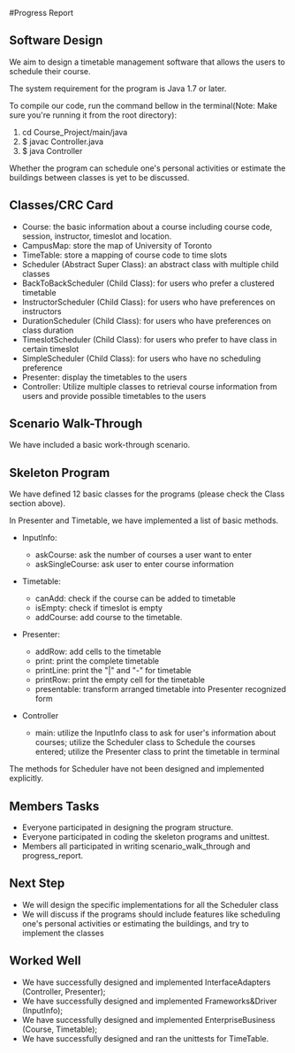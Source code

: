#Progress Report

## Software Design
We aim to design a timetable management software that allows the users to schedule their course. 

The system requirement for the program is Java 1.7 or later.

To compile our code, run the command bellow in the terminal(Note: Make sure you're running it from the root directory):

1. cd Course_Project/main/java
2. $ javac Controller.java
3. $ java Controller

Whether the program can schedule one's personal activities or estimate the buildings between classes is yet to be discussed.

## Classes/CRC Card
- Course: the basic information about a course including course code, session, instructor, timeslot and location.
- CampusMap: store the map of University of Toronto
- TimeTable: store a mapping of course code to time slots
- Scheduler (Abstract Super Class): an abstract class with multiple child classes
- BackToBackScheduler (Child Class): for users who prefer a clustered timetable
- InstructorScheduler (Child Class): for users who have preferences on instructors
- DurationScheduler (Child Class): for users who have preferences on class duration
- TimeslotScheduler (Child Class): for users who prefer to have class in certain timeslot
- SimpleScheduler (Child Class): for users who have no scheduling preference
- Presenter: display the timetables to the users
- Controller: Utilize multiple classes to retrieval course information from users and provide possible timetables to the users

## Scenario Walk-Through
We have included a basic work-through scenario.


## Skeleton Program
We have defined 12 basic classes for the programs (please check the Class section above).

In Presenter and Timetable, we have implemented a list of basic methods.

- InputInfo:
  - askCourse: ask the number of courses a user want to enter 
  - askSingleCourse: ask user to enter course information
  
- Timetable: 
  - canAdd: check if the course can be added to timetable
  - isEmpty: check if timeslot is empty 
  - addCourse: add course to the timetable.
  
- Presenter:
  - addRow: add cells to the timetable
  - print: print the complete timetable
  - printLine: print the "|" and "-" for timetable
  - printRow: print the empty cell for the timetable
  - presentable: transform arranged timetable into Presenter recognized form

- Controller
  - main: utilize the InputInfo class to ask for user's information about courses; utilize the Scheduler class to Schedule the courses entered;
          utilize the Presenter class to print the timetable in terminal

The methods for Scheduler have not been designed and implemented explicitly.

## Members Tasks
- Everyone participated in designing the program structure.
- Everyone participated in coding the skeleton programs and unittest.
- Members all participated in writing scenario_walk_through and progress_report.

## Next Step
- We will design the specific implementations for all the Scheduler class 
- We will discuss if the programs should include features like scheduling one's personal activities or estimating the buildings,
and try to implement the classes

## Worked Well
- We have successfully designed and implemented InterfaceAdapters (Controller, Presenter);
- We have successfully designed and implemented Frameworks&Driver (InputInfo);
- We have successfully designed and implemented EnterpriseBusiness (Course, Timetable);
- We have successfully designed and ran the unittests for TimeTable.
